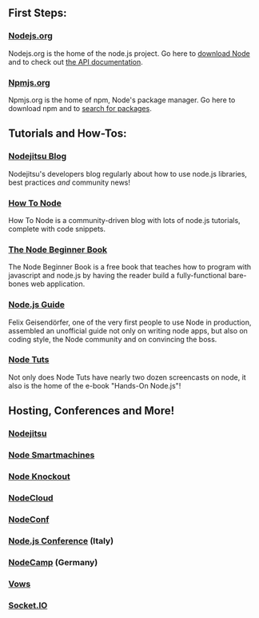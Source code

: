 ## First Steps:

### [Nodejs.org](http://nodejs.org)

Nodejs.org is the home of the node.js project. Go here to [download Node](http://nodejs.org/#download) and to check out [the API documentation](http://nodejs.org/docs/v0.4.11/api/).

### [Npmjs.org](http://npmjs.org)

Npmjs.org is the home of npm, Node's package manager. Go here to download npm and to [search for packages](http://search.npmjs.org).


## Tutorials and How-Tos:

### [Nodejitsu Blog](http://blog.nodejitsu.com)

Nodejitsu's developers blog regularly about how to use node.js libraries, best practices *and* community news!

### [How To Node](http://howtonode.org)

How To Node is a community-driven blog with lots of node.js tutorials, complete with code snippets.

### [The Node Beginner Book](http://nodebeginner.org/)

The Node Beginner Book is a free book that teaches how to program with javascript and node.js by having the reader build a fully-functional bare-bones web application.

### [Node.js Guide](http://nodeguide.com/)

Felix Geisendörfer, one of the very first people to use Node in production, assembled an unofficial guide not only on writing node apps, but also on coding style, the Node community and on convincing the boss.

### [Node Tuts](http://nodetuts.com/)

Not only does Node Tuts have nearly two dozen screencasts on node, it also is the home of the e-book "Hands-On Node.js"!


## Hosting, Conferences and More!

### [Nodejitsu](http://nodejitsu.com/)

### [Node Smartmachines](http://no.de/)

### [Node Knockout](http://nodeknockout.com/)

### [NodeCloud](http://www.nodecloud.org/)

### [NodeConf](http://www.nodeconf.com/)

### [Node.js Conference](http://nodejsconf.it/) (Italy)

### [NodeCamp](http://nodecamp.eu/) (Germany)

### [Vows](http://vowsjs.org/)

### [Socket.IO](http://socket.io/)
